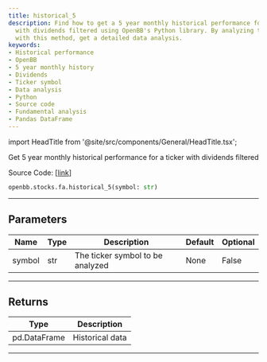 ```yaml
---
title: historical_5
description: Find how to get a 5 year monthly historical performance for a given ticker
  with dividends filtered using OpenBB's Python library. By analyzing ticker symbols
  with this method, get a detailed data analysis.
keywords:
- Historical performance
- OpenBB
- 5 year monthly history
- Dividends
- Ticker symbol
- Data analysis
- Python
- Source code
- Fundamental analysis
- Pandas DataFrame
---
```


import HeadTitle from '@site/src/components/General/HeadTitle.tsx';

<HeadTitle title="stocks.fa.historical_5 - Reference | OpenBB SDK Docs" />

Get 5 year monthly historical performance for a ticker with dividends filtered

Source Code: [[link](https://github.com/OpenBB-finance/OpenBBTerminal/tree/main/openbb_terminal/stocks/fundamental_analysis/dcf_model.py#L278)]

```python
openbb.stocks.fa.historical_5(symbol: str)
```

---

## Parameters

| Name | Type | Description | Default | Optional |
| ---- | ---- | ----------- | ------- | -------- |
| symbol | str | The ticker symbol to be analyzed | None | False |


---

## Returns

| Type | Description |
| ---- | ----------- |
| pd.DataFrame | Historical data |
---
